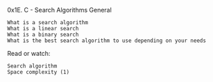 0x1E. C - Search Algorithms
General

    What is a search algorithm
    What is a linear search
    What is a binary search
    What is the best search algorithm to use depending on your needs
Read or watch:

    Search algorithm
    Space complexity (1)

